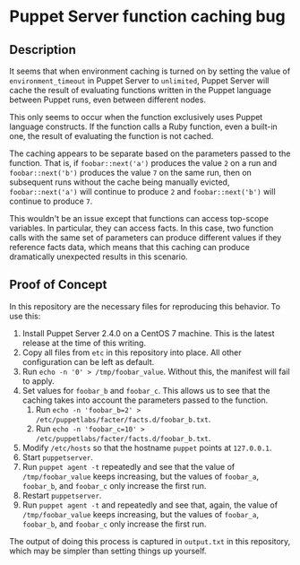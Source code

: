 # Puppet Server function caching bug

## Description

It seems that when environment caching is turned on by setting the value of
`environment_timeout` in Puppet Server to `unlimited`, Puppet Server will cache
the result of evaluating functions written in the Puppet language between
Puppet runs, even between different nodes.

This only seems to occur when the function exclusively uses Puppet language
constructs. If the function calls a Ruby function, even a built-in one, the
result of evaluating the function is not cached.

The caching appears to be separate based on the parameters passed to the
function. That is, if `foobar::next('a')` produces the value `2` on a run and
`foobar::next('b')` produces the value `7` on the same run, then on subsequent
runs without the cache being manually evicted, `foobar::next('a')` will continue
to produce `2` and `foobar::next('b')` will continue to produce `7`.

This wouldn't be an issue except that functions can access top-scope variables.
In particular, they can access facts. In this case, two function calls with the
same set of parameters can produce different values if they reference facts
data, which means that this caching can produce dramatically unexpected results
in this scenario.

## Proof of Concept

In this repository are the necessary files for reproducing this behavior. To
use this:
1. Install Puppet Server 2.4.0 on a CentOS 7 machine. This is the latest
   release at the time of this writing.
1. Copy all files from `etc` in this repository into place. All other
   configuration can be left as default.
1. Run `echo -n '0' > /tmp/foobar_value`. Without this, the manifest will fail
   to apply.
1. Set values for `foobar_b` and `foobar_c`. This allows us to see that the
   caching takes into account the parameters passed to the function.
   1. Run `echo -n 'foobar_b=2' > /etc/puppetlabs/facter/facts.d/foobar_b.txt`.
   1. Run `echo -n 'foobar_c=10' > /etc/puppetlabs/facter/facts.d/foobar_b.txt`.
1. Modify `/etc/hosts` so that the hostname `puppet` points at `127.0.0.1`.
1. Start `puppetserver`.
1. Run `puppet agent -t` repeatedly and see that the value of
   `/tmp/foobar_value` keeps increasing, but the values of `foobar_a`,
   `foobar_b`, and `foobar_c` only increase the first run.
1. Restart `puppetserver`.
1. Run `puppet agent -t` and repeatedly and see that, again, the value of
   `/tmp/foobar_value` keeps increasing, but the values of `foobar_a`,
   `foobar_b`, and `foobar_c` only increase the first run.

The output of doing this process is captured in `output.txt` in this
repository, which may be simpler than setting things up yourself.
